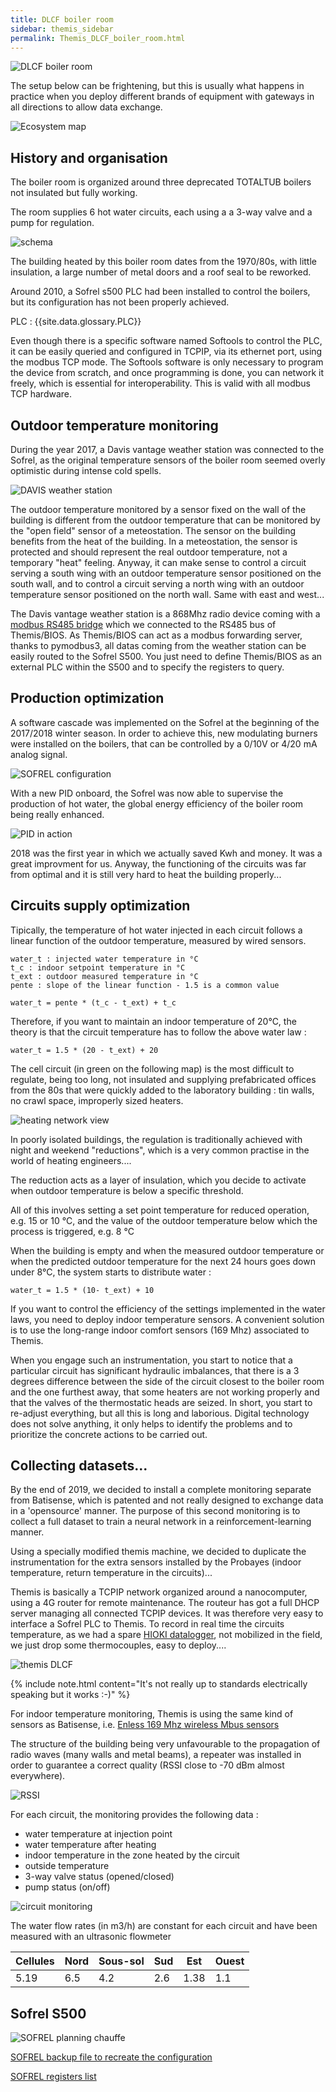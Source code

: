 ```yaml
---
title: DLCF boiler room
sidebar: themis_sidebar
permalink: Themis_DLCF_boiler_room.html
---
```


![DLCF boiler room](DLCF_boiler_room.jpg)

The setup below can be frightening, but this is usually what happens in practice when you deploy different brands of equipment with gateways in all directions to allow data exchange.

![Ecosystem map](ecosysteme_DLCF_boiler_room.jpg)

## History and organisation

The boiler room is organized around three deprecated TOTALTUB boilers not insulated but fully working.

The room supplies 6 hot water circuits, each using a a 3-way valve and a pump for regulation.

![schema](sch_BR_DLCF.svg)

The building heated by this boiler room dates from the 1970/80s, with little insulation, a large number of metal doors and a roof seal to be reworked.

Around 2010, a Sofrel s500 PLC had been installed to control the boilers, but its configuration has not been properly achieved.

PLC : {{site.data.glossary.PLC}}

Even though there is a specific software named Softools to control the PLC, it can be easily queried and configured in TCPIP, via its ethernet port, using the modbus TCP mode. 
The Softools software is only necessary to program the device from scratch, and once programming is done, you can network it freely, which is essential for interoperability. 
This is valid with all modbus TCP hardware.

## Outdoor temperature monitoring

During the year 2017, a Davis vantage weather station was connected to the Sofrel, as the original temperature sensors of the boiler room seemed overly optimistic during intense cold spells.

![DAVIS weather station](vantage_DAVIS.jpg)

The outdoor temperature monitored by a sensor fixed on the wall of the building is different from the outdoor temperature that can be monitored by the "open field" sensor of a meteostation. The sensor on the building benefits from the heat of the building. In a meteostation, the sensor is protected and should represent the real outdoor temperature, not a temporary "heat" feeling. 
Anyway, it can make sense to control a circuit serving a south wing with an outdoor temperature sensor positioned on the south wall, and to control a circuit serving a north wing with an outdoor temperature sensor positioned on the north wall. Same with east and west...

The Davis vantage weather station is a 868Mhz radio device coming with a [modbus RS485 bridge](manuel_6537_F_ver10ct.pdf) which we connected to the RS485 bus of Themis/BIOS. As Themis/BIOS can act as a modbus forwarding server, thanks to pymodbus3, all datas coming from the weather station can be easily routed to the Sofrel S500. You just need to define Themis/BIOS as an external PLC within the S500 and to specify the registers to query.


## Production optimization

A software cascade was implemented on the Sofrel at the beginning of the 2017/2018 winter season.
In order to achieve this, new modulating burners were installed on the boilers, that can be controlled by a 0/10V or 4/20 mA analog signal.

![SOFREL configuration](SOFREL_confc.svg)

With a new PID onboard, the Sofrel was now able to supervise the production of hot water, the global energy efficiency of the boiler room being really enhanced.

![PID in action](PID_heat_production.png)

2018 was the first year in which we actually saved Kwh and money. It was a great improvment for us.
Anyway, the functioning of the circuits was far from optimal and it is still very hard to heat the building properly...


## Circuits supply optimization

Tipically, the temperature of hot water injected in each circuit follows a linear function of the outdoor temperature, measured by wired sensors.

```
water_t : injected water temperature in °C
t_c : indoor setpoint temperature in °C
t_ext : outdoor measured temperature in °C
pente : slope of the linear function - 1.5 is a common value

water_t = pente * (t_c - t_ext) + t_c
```

Therefore, if you want to maintain an indoor temperature of 20°C, the theory is that the circuit temperature has to follow the above water law :
```
water_t = 1.5 * (20 - t_ext) + 20
```

The cell circuit (in green on the following map) is the most difficult to regulate, being too long, not insulated and supplying prefabricated offices from the 80s that were quickly added to the laboratory building : tin walls, no crawl space, improperly sized heaters.

![heating network view](heating_network_DLCFd.png)

In poorly isolated buildings, the regulation is traditionally achieved with night and weekend "reductions", which is a very common practise in the world of heating engineers....

The reduction acts as a layer of insulation, which you decide to activate when outdoor temperature is below a specific threshold.

All of this involves setting a set point temperature for reduced operation, e.g. 15 or 10 °C, and the value of the outdoor temperature below which the process is triggered, e.g. 8 °C

When the building is empty and when the measured outdoor temperature or when the predicted outdoor temperature for the next 24 hours goes down under 8°C, the system starts to distribute water :
```
water_t = 1.5 * (10- t_ext) + 10
```

If you want to control the efficiency of the settings implemented in the water laws, you need to deploy indoor temperature sensors. 
A convenient solution is to use the long-range indoor comfort sensors (169 Mhz) associated to Themis.

When you engage such an instrumentation, you start to notice that a particular circuit has significant hydraulic imbalances, 
that there is a 3 degrees difference between the side of the circuit closest to the boiler room and the one furthest away, 
that some heaters are not working properly and that the valves of the thermostatic heads are seized. 
In short, you start to re-adjust everything, but all this is long and laborious. 
Digital technology does not solve anything, it only helps to identify the problems and to prioritize the concrete actions to be carried out. 


## Collecting datasets...

By the end of 2019, we decided to install a complete monitoring separate from Batisense, which is patented and not really designed to exchange data in a 'opensource' manner. The purpose of this second monitoring is to collect a full dataset to train a neural network in a reinforcement-learning manner.

Using a specially modified themis machine, we decided to duplicate the instrumentation for the extra sensors installed by the Probayes (indoor temperature, return temperature in the circuits)...

Themis is basically a TCPIP network organized around a nanocomputer, using a 4G router for remote maintenance. The routeur has got a full DHCP server managing all connected TCPIP devices. It was therefore very easy to interface a Sofrel PLC to Themis. To record in real time the circuits temperature, as we had a spare [HIOKI datalogger](Themis_fluid_T_mes.html), not mobilized in the field, we just drop some thermocouples, easy to deploy....

![themis DLCF](Themis_DLCF_small.png)

{% include note.html content="It's not really up to standards electrically speaking but it works :-)" %}

For indoor temperature monitoring, Themis is using the same kind of sensors as Batisense, i.e. [Enless 169 Mhz wireless Mbus sensors](TRH_recording.html)

The structure of the building being very unfavourable to the propagation of radio waves (many walls and metal beams), a repeater was installed in order to guarantee a correct quality (RSSI close to -70 dBm almost everywhere).

![RSSI](RSSI_Cerema.png)

For each circuit, the monitoring provides the following data :
- water temperature at injection point
- water temperature after heating
- indoor temperature in the zone heated by the circuit
- outside temperature
- 3-way valve status (opened/closed)
- pump status (on/off)

![circuit monitoring](circuit_monitoring.png)

The water flow rates (in m3/h) are constant for each circuit and have been measured with an ultrasonic flowmeter

Cellules|Nord|Sous-sol|Sud|Est|Ouest
--|--|--|--|--|--
5.19|6.5|4.2|2.6|1.38|1.1


## Sofrel S500

![SOFREL planning chauffe](planning_non_chauffage.png)

[SOFREL backup file to recreate the configuration](S500_10_12_2019.ica)

[SOFREL registers list](registres_modbus_afterEICwork.ods)
